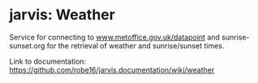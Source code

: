 # jarvis: Weather

Service for connecting to www.metoffice.gov.uk/datapoint and sunrise-sunset.org for the retrieval of weather and sunrise/sunset times.

Link to documentation: https://github.com/robe16/jarvis.documentation/wiki/weather
